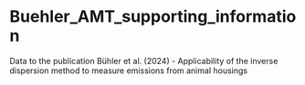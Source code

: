 # Buehler_AMT_supporting_information
Data to the publication Bühler et al. (2024) - Applicability of the inverse dispersion method to measure emissions from animal housings
